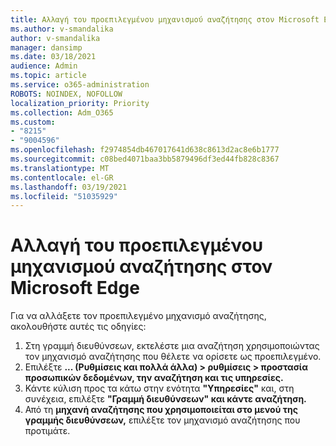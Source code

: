 ```yaml
---
title: Αλλαγή του προεπιλεγμένου μηχανισμού αναζήτησης στον Microsoft Edge
ms.author: v-smandalika
author: v-smandalika
manager: dansimp
ms.date: 03/18/2021
audience: Admin
ms.topic: article
ms.service: o365-administration
ROBOTS: NOINDEX, NOFOLLOW
localization_priority: Priority
ms.collection: Adm_O365
ms.custom:
- "8215"
- "9004596"
ms.openlocfilehash: f2974854db467017641d638c8613d2ac8e6b1777
ms.sourcegitcommit: c08bed4071baa3bb5879496df3ed44fb828c8367
ms.translationtype: MT
ms.contentlocale: el-GR
ms.lasthandoff: 03/19/2021
ms.locfileid: "51035929"
---
```

# <a name="change-your-default-search-engine-in-microsoft-edge"></a>Αλλαγή του προεπιλεγμένου μηχανισμού αναζήτησης στον Microsoft Edge

Για να αλλάξετε τον προεπιλεγμένο μηχανισμό αναζήτησης, ακολουθήστε αυτές τις οδηγίες:
1. Στη γραμμή διευθύνσεων, εκτελέστε μια αναζήτηση χρησιμοποιώντας τον μηχανισμό αναζήτησης που θέλετε να ορίσετε ως προεπιλεγμένο.
2. Επιλέξτε **... (Ρυθμίσεις και πολλά άλλα) > ρυθμίσεις > προστασία προσωπικών δεδομένων, την αναζήτηση και τις υπηρεσίες.**
3. Κάντε κύλιση προς τα κάτω στην ενότητα **"Υπηρεσίες"** και, στη συνέχεια, επιλέξτε **"Γραμμή διευθύνσεων" και κάντε αναζήτηση.**
4. Από τη **μηχανή αναζήτησης που χρησιμοποιείται στο μενού της γραμμής διευθύνσεων,** επιλέξτε τον μηχανισμό αναζήτησης που προτιμάτε.


